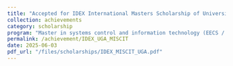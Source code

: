 ```yaml
---
title: "Accepted for IDEX International Masters Scholarship of Université Grenoble Alpes"
collection: achievements
category: scholarship
program: "Master in systems control and information technology (EECS / MISCIT)"
permalink: /achievement/IDEX_UGA_MISCIT
date: 2025-06-03
pdf_url: "/files/scholarships/IDEX_MISCIT_UGA.pdf"
---
```


